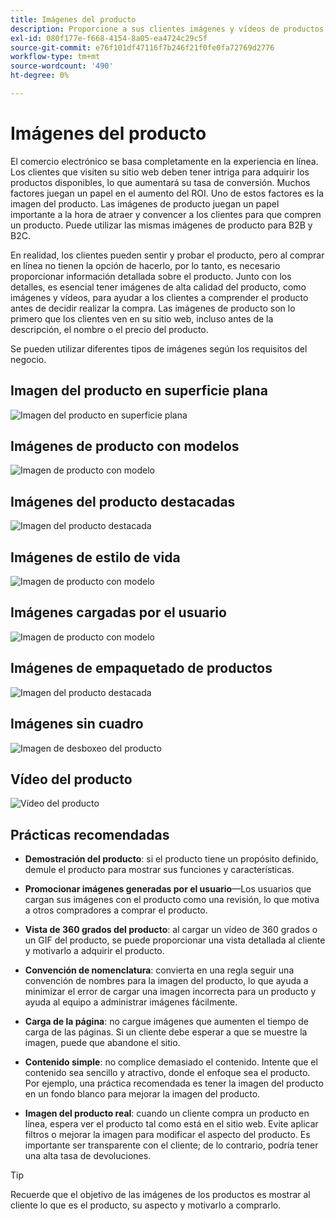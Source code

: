 ```yaml
---
title: Imágenes del producto
description: Proporcione a sus clientes imágenes y vídeos de productos de alta calidad para aumentar las tasas de conversión.
exl-id: 080f177e-f668-4154-8a05-ea4724c29c5f
source-git-commit: e76f101df47116f7b246f21f0fe0fa72769d2776
workflow-type: tm+mt
source-wordcount: '490'
ht-degree: 0%

---
```


# Imágenes del producto

El comercio electrónico se basa completamente en la experiencia en línea. Los clientes que visiten su sitio web deben tener intriga para adquirir los productos disponibles, lo que aumentará su tasa de conversión. Muchos factores juegan un papel en el aumento del ROI. Uno de estos factores es la imagen del producto. Las imágenes de producto juegan un papel importante a la hora de atraer y convencer a los clientes para que compren un producto. Puede utilizar las mismas imágenes de producto para B2B y B2C.

En realidad, los clientes pueden sentir y probar el producto, pero al comprar en línea no tienen la opción de hacerlo, por lo tanto, es necesario proporcionar información detallada sobre el producto. Junto con los detalles, es esencial tener imágenes de alta calidad del producto, como imágenes y vídeos, para ayudar a los clientes a comprender el producto antes de decidir realizar la compra. Las imágenes de producto son lo primero que los clientes ven en su sitio web, incluso antes de la descripción, el nombre o el precio del producto.

Se pueden utilizar diferentes tipos de imágenes según los requisitos del negocio.

## Imagen del producto en superficie plana

![Imagen del producto en superficie plana](../../assets/playbooks/product-image-flat.png)

## Imágenes de producto con modelos

![Imagen de producto con modelo](../../assets/playbooks/product-image-model.png)

## Imágenes del producto destacadas

![Imagen del producto destacada](../../assets/playbooks/product-image-feature.png)

## Imágenes de estilo de vida

![Imagen de producto con modelo](../../assets/playbooks/product-image-lifestyle.png)

## Imágenes cargadas por el usuario

![Imagen de producto con modelo](../../assets/playbooks/product-image-user-upload.png)

## Imágenes de empaquetado de productos

![Imagen del producto destacada](../../assets/playbooks/product-image-packaging.png)

## Imágenes sin cuadro

![Imagen de desboxeo del producto](../../assets/playbooks/product-image-unboxing.png)

## Vídeo del producto

![Vídeo del producto](../../assets/playbooks/product-video.png)

## Prácticas recomendadas

- **Demostración del producto**: si el producto tiene un propósito definido, demule el producto para mostrar sus funciones y características.

- **Promocionar imágenes generadas por el usuario**—Los usuarios que cargan sus imágenes con el producto como una revisión, lo que motiva a otros compradores a comprar el producto.

- **Vista de 360 grados del producto**: al cargar un vídeo de 360 grados o un GIF del producto, se puede proporcionar una vista detallada al cliente y motivarlo a adquirir el producto.

- **Convención de nomenclatura**: convierta en una regla seguir una convención de nombres para la imagen del producto, lo que ayuda a minimizar el error de cargar una imagen incorrecta para un producto y ayuda al equipo a administrar imágenes fácilmente.

- **Carga de la página**: no cargue imágenes que aumenten el tiempo de carga de las páginas. Si un cliente debe esperar a que se muestre la imagen, puede que abandone el sitio.

- **Contenido simple**: no complice demasiado el contenido. Intente que el contenido sea sencillo y atractivo, donde el enfoque sea el producto. Por ejemplo, una práctica recomendada es tener la imagen del producto en un fondo blanco para mejorar la imagen del producto.

- **Imagen del producto real**: cuando un cliente compra un producto en línea, espera ver el producto tal como está en el sitio web. Evite aplicar filtros o mejorar la imagen para modificar el aspecto del producto. Es importante ser transparente con el cliente; de lo contrario, podría tener una alta tasa de devoluciones.

>[!TIP]
>
>Recuerde que el objetivo de las imágenes de los productos es mostrar al cliente lo que es el producto, su aspecto y motivarlo a comprarlo.
